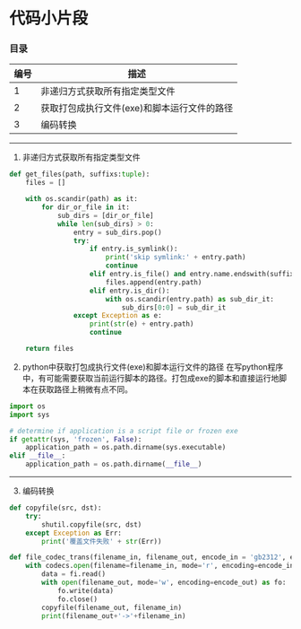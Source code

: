 # 代码小片段

### 目录
| 编号 | 描述 |
| ------| ------ |
| 1 |非递归方式获取所有指定类型文件 |
| 2 |获取打包成执行文件(exe)和脚本运行文件的路径 |
| 3 |编码转换 |
***

1. 非递归方式获取所有指定类型文件
```python
def get_files(path, suffixs:tuple):
    files = []

    with os.scandir(path) as it:
        for dir_or_file in it:
            sub_dirs = [dir_or_file]
            while len(sub_dirs) > 0:
                entry = sub_dirs.pop()
                try:
                    if entry.is_symlink():
                        print('skip symlink:' + entry.path)
                        continue
                    elif entry.is_file() and entry.name.endswith(suffixs):
                        files.append(entry.path)
                    elif entry.is_dir():
                        with os.scandir(entry.path) as sub_dir_it:
                            sub_dirs[0:0] = sub_dir_it
                except Exception as e:
                    print(str(e) + entry.path)
                    continue

    return files
```

2. python中获取打包成执行文件(exe)和脚本运行文件的路径
在写python程序中，有可能需要获取当前运行脚本的路径。打包成exe的脚本和直接运行地脚本在获取路径上稍微有点不同。
```python
import os
import sys

# determine if application is a script file or frozen exe
if getattr(sys, 'frozen', False):
    application_path = os.path.dirname(sys.executable)
elif __file__:
    application_path = os.path.dirname(__file__)
```
***

3. 编码转换
```python
def copyfile(src, dst):
    try:
        shutil.copyfile(src, dst)
    except Exception as Err:
        print('覆盖文件失败' + str(Err))

def file_codec_trans(filename_in, filename_out, encode_in = 'gb2312', encode_out = 'utf-8'):
    with codecs.open(filename=filename_in, mode='r', encoding=encode_in) as fi:
        data = fi.read()
        with open(filename_out, mode='w', encoding=encode_out) as fo:
            fo.write(data)
            fo.close()
        copyfile(filename_out, filename_in)
        print(filename_out+'->'+filename_in)
```

